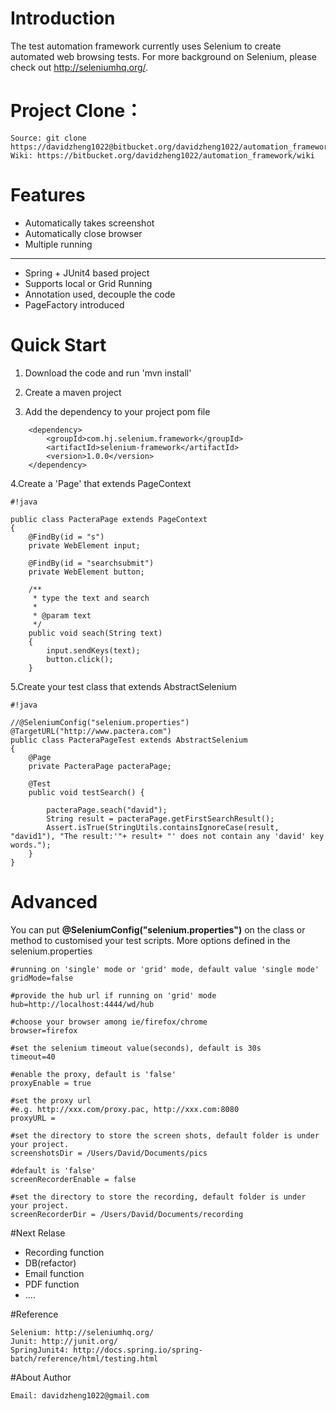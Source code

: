 # Introduction

The test automation framework currently uses Selenium to create automated web browsing tests.
For more background on Selenium, please check out http://seleniumhq.org/.

# Project Clone：
```
Source: git clone https://davidzheng1022@bitbucket.org/davidzheng1022/automation_framework.git
Wiki: https://bitbucket.org/davidzheng1022/automation_framework/wiki
```

# Features

* Automatically takes screenshot
* Automatically close browser
* Multiple running
------------------------------------
* Spring + JUnit4 based project
* Supports local or Grid Running
* Annotation used, decouple the code
* PageFactory introduced

# Quick Start
1. Download the code and run 'mvn install'

2. Create a maven project

3. Add the dependency to your project pom file
```
    <dependency>
        <groupId>com.hj.selenium.framework</groupId>
        <artifactId>selenium-framework</artifactId>
        <version>1.0.0</version>
    </dependency>
```

4.Create a 'Page' that extends PageContext

```
#!java

public class PacteraPage extends PageContext
{
	@FindBy(id = "s")
	private WebElement input;

	@FindBy(id = "searchsubmit")
	private WebElement button;

	/**
	 * type the text and search
	 *
	 * @param text
	 */
	public void seach(String text)
	{
		input.sendKeys(text);
		button.click();
	}

```


5.Create your test class that extends AbstractSelenium

```
#!java

//@SeleniumConfig("selenium.properties")
@TargetURL("http://www.pactera.com")
public class PacteraPageTest extends AbstractSelenium
{
	@Page
	private PacteraPage pacteraPage;

	@Test
	public void testSearch() {

		pacteraPage.seach("david");
		String result = pacteraPage.getFirstSearchResult();
		Assert.isTrue(StringUtils.containsIgnoreCase(result, "david1"), "The result:'"+ result+ "' does not contain any 'david' key words.");
	}
}
```

# Advanced  
You can put **@SeleniumConfig("selenium.properties")** on the class or method to customised your test scripts.
More options defined in the selenium.properties

```
#running on 'single' mode or 'grid' mode, default value 'single mode'
gridMode=false

#provide the hub url if running on 'grid' mode
hub=http://localhost:4444/wd/hub

#choose your browser among ie/firefox/chrome
browser=firefox

#set the selenium timeout value(seconds), default is 30s
timeout=40

#enable the proxy, default is 'false'
proxyEnable = true

#set the proxy url
#e.g. http://xxx.com/proxy.pac, http://xxx.com:8080
proxyURL = 

#set the directory to store the screen shots, default folder is under your project.
screenshotsDir = /Users/David/Documents/pics

#default is 'false'
screenRecorderEnable = false

#set the directory to store the recording, default folder is under your project.
screenRecorderDir = /Users/David/Documents/recording
```

#Next Relase
* Recording function
* DB(refactor)
* Email function
* PDF function
* .... 

#Reference
```
Selenium: http://seleniumhq.org/
Junit: http://junit.org/
SpringJunit4: http://docs.spring.io/spring-batch/reference/html/testing.html
```

#About Author
```
Email: davidzheng1022@gmail.com
```
